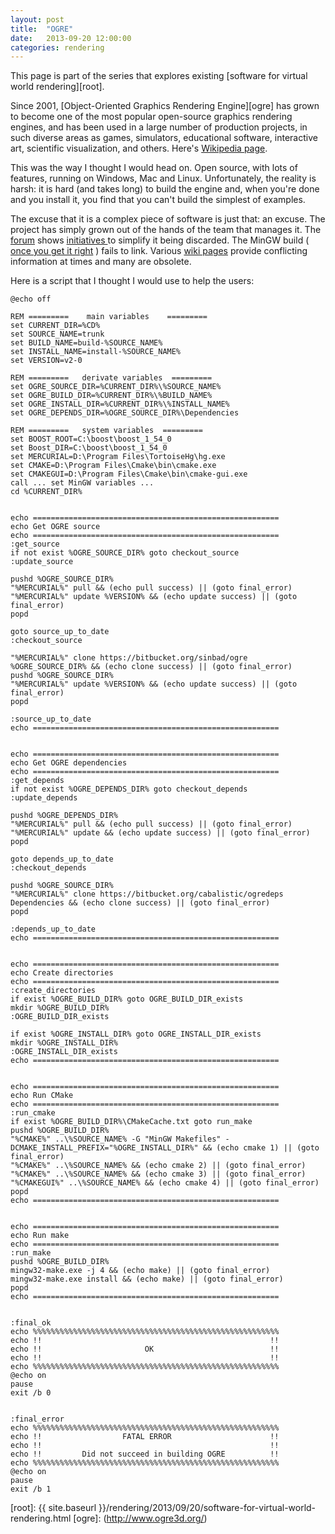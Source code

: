 ```yaml
---
layout: post
title:  "OGRE"
date:   2013-09-20 12:00:00
categories: rendering
---
```


This page is part of the series that explores existing
[software for virtual world rendering][root].

Since 2001, 
[Object-Oriented Graphics Rendering Engine][ogre]
has grown to become one of the most popular open-source 
graphics rendering engines, and has been used in a 
large number of production projects, in such diverse 
areas as games, simulators, educational software, 
interactive art, scientific visualization, and others.
Here's [Wikipedia page](http://en.wikipedia.org/wiki/OGRE).

This was the way I thought I would head on. Open source, with 
lots of features, running on Windows, Mac and Linux. 
Unfortunately, the reality  is harsh: it is hard (and takes long)
to build the engine and, when you're done and you install it,
you find that you can't build the simplest of examples.

The excuse that it is a complex piece of software is just 
that: an excuse. The project has simply grown out of the
hands of the team that manages it. 
The [forum](http://www.ogre3d.org/forums/) shows 
[initiatives ](http://www.ogre3d.org/forums/viewtopic.php?f=25&t=78165)
to simplify it being discarded. The MinGW build (
[once you get it right](http://www.ogre3d.org/forums/viewtopic.php?f=2&t=76798)
) fails to link. Various 
[wiki pages](http://www.ogre3d.org/tikiwiki/tiki-index.php)
provide conflicting information at times and many are obsolete.


Here is a script that I thought I would use to help the users:

    @echo off

    REM =========    main variables    =========
    set CURRENT_DIR=%CD%
    set SOURCE_NAME=trunk
    set BUILD_NAME=build-%SOURCE_NAME%
    set INSTALL_NAME=install-%SOURCE_NAME%
    set VERSION=v2-0

    REM =========   derivate variables  =========
    set OGRE_SOURCE_DIR=%CURRENT_DIR%\%SOURCE_NAME%
    set OGRE_BUILD_DIR=%CURRENT_DIR%\%BUILD_NAME%
    set OGRE_INSTALL_DIR=%CURRENT_DIR%\%INSTALL_NAME%
    set OGRE_DEPENDS_DIR=%OGRE_SOURCE_DIR%\Dependencies

    REM =========   system variables  =========
    set BOOST_ROOT=C:\boost\boost_1_54_0
    set Boost_DIR=C:\boost\boost_1_54_0
    set MERCURIAL=D:\Program Files\TortoiseHg\hg.exe
    set CMAKE=D:\Program Files\Cmake\bin\cmake.exe
    set CMAKEGUI=D:\Program Files\Cmake\bin\cmake-gui.exe
    call ... set MinGW variables ...
    cd %CURRENT_DIR%


    echo =======================================================
    echo Get OGRE source
    echo =======================================================
    :get_source
    if not exist %OGRE_SOURCE_DIR% goto checkout_source
    :update_source

    pushd %OGRE_SOURCE_DIR%
    "%MERCURIAL%" pull && (echo pull success) || (goto final_error)
    "%MERCURIAL%" update %VERSION% && (echo update success) || (goto final_error)
    popd

    goto source_up_to_date
    :checkout_source

    "%MERCURIAL%" clone https://bitbucket.org/sinbad/ogre %OGRE_SOURCE_DIR% && (echo clone success) || (goto final_error)
    pushd %OGRE_SOURCE_DIR%
    "%MERCURIAL%" update %VERSION% && (echo update success) || (goto final_error)
    popd

    :source_up_to_date
    echo =======================================================


    echo =======================================================
    echo Get OGRE dependencies
    echo =======================================================
    :get_depends
    if not exist %OGRE_DEPENDS_DIR% goto checkout_depends
    :update_depends

    pushd %OGRE_DEPENDS_DIR%
    "%MERCURIAL%" pull && (echo pull success) || (goto final_error)
    "%MERCURIAL%" update && (echo update success) || (goto final_error)
    popd

    goto depends_up_to_date
    :checkout_depends

    pushd %OGRE_SOURCE_DIR%
    "%MERCURIAL%" clone https://bitbucket.org/cabalistic/ogredeps Dependencies && (echo clone success) || (goto final_error)
    popd

    :depends_up_to_date
    echo =======================================================


    echo =======================================================
    echo Create directories
    echo =======================================================
    :create_directories
    if exist %OGRE_BUILD_DIR% goto OGRE_BUILD_DIR_exists
    mkdir %OGRE_BUILD_DIR%
    :OGRE_BUILD_DIR_exists

    if exist %OGRE_INSTALL_DIR% goto OGRE_INSTALL_DIR_exists
    mkdir %OGRE_INSTALL_DIR%
    :OGRE_INSTALL_DIR_exists
    echo =======================================================


    echo =======================================================
    echo Run CMake
    echo =======================================================
    :run_cmake
    if exist %OGRE_BUILD_DIR%\CMakeCache.txt goto run_make
    pushd %OGRE_BUILD_DIR%
    "%CMAKE%" ..\%SOURCE_NAME% -G "MinGW Makefiles" -DCMAKE_INSTALL_PREFIX="%OGRE_INSTALL_DIR%" && (echo cmake 1) || (goto final_error)
    "%CMAKE%" ..\%SOURCE_NAME% && (echo cmake 2) || (goto final_error)
    "%CMAKE%" ..\%SOURCE_NAME% && (echo cmake 3) || (goto final_error)
    "%CMAKEGUI%" ..\%SOURCE_NAME% && (echo cmake 4) || (goto final_error)
    popd
    echo =======================================================


    echo =======================================================
    echo Run make
    echo =======================================================
    :run_make
    pushd %OGRE_BUILD_DIR%
    mingw32-make.exe -j 4 && (echo make) || (goto final_error)
    mingw32-make.exe install && (echo make) || (goto final_error)
    popd
    echo =======================================================


    :final_ok
    echo %%%%%%%%%%%%%%%%%%%%%%%%%%%%%%%%%%%%%%%%%%%%%%%%%%%%%%%
    echo !!                                                   !!
    echo !!                       OK                          !!
    echo !!                                                   !!
    echo %%%%%%%%%%%%%%%%%%%%%%%%%%%%%%%%%%%%%%%%%%%%%%%%%%%%%%%
    @echo on
    pause
    exit /b 0


    :final_error
    echo %%%%%%%%%%%%%%%%%%%%%%%%%%%%%%%%%%%%%%%%%%%%%%%%%%%%%%%
    echo !!                  FATAL ERROR                      !!
    echo !!                                                   !!
    echo !!         Did not succeed in building OGRE          !!
    echo %%%%%%%%%%%%%%%%%%%%%%%%%%%%%%%%%%%%%%%%%%%%%%%%%%%%%%%
    @echo on
    pause
    exit /b 1


[root]: {{ site.baseurl }}/rendering/2013/09/20/software-for-virtual-world-rendering.html
[ogre]: (http://www.ogre3d.org/)
